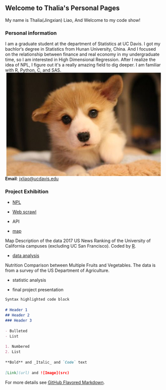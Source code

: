 ## Welcome to Thalia's Personal Pages

My name is Thalia(Jingxian) Liao, And Welcome to my code show!

### Personal information

I am a graduate student at the department of Statistics at UC Davis. I got my bachlor‘s degree in Statistics from Hunan University, China. And I focused on the relationship between finance and real economy in my undergraduate time, so I am interested in High Dimensional Regression. After I realize the idea of NPL, I figure out it's a really amazing field to dig deeper. I am familiar with R, Python, C, and SAS.<img src="1351c864341587bacede06533998184a.jpg" alt="Drawing" style="float: right;"/>

**Email**: jxliao@ucdavis.edu

### Project Exhibition

- [NPL](https://github.com/thalia-L/thalia-L.github.io/blob/master/NPL.ipynb) 



- [Web scrawl](https://github.com/thalia-L/thalia-L.github.io/blob/master/API.ipynb)

- API

- [map](https://github.com/thalia-L/thalia-L.github.io/blob/master/uc%20map.pdf) 

Map Description of the data 2017 US News Ranking of the University of California campuses (excluding UC San Francisco).
Coded by [R](https://github.com/thalia-L/thalia-L.github.io/blob/master/uc%20map%20code.R).

- [data analysis](https://github.com/thalia-L/thalia-L.github.io/blob/master/nutrition%20comparison%20between%20multiple%20fruit%20and%20vegetable.ipynb)

Nutrition Comparison between Multiple Fruits and Vegetables. The data is from a survey of the US Department of Agriculture.

- statistic analysis

- final project presentation


```markdown
Syntax highlighted code block

# Header 1
## Header 2
### Header 3

- Bulleted
- List

1. Numbered
2. List

**Bold** and _Italic_ and `Code` text

[Link](url) and ![Image](src)
```

For more details see [GitHub Flavored Markdown](https://guides.github.com/features/mastering-markdown/).


